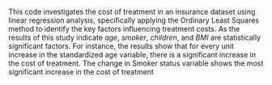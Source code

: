 This code investigates the cost of treatment in an insurance dataset using linear regression analysis, specifically applying the Ordinary Least Squares method to identify the key factors influencing treatment costs.
As the results of this study indicate _age_, _smoker_, _children_, and _BMI_ are statistically significant factors. For instance, the results show that for every unit increase in the standardized age variable, 
there is a significant increase in the cost of treatment. The change in Smoker status variable shows the most significant increase in the cost of treatment
